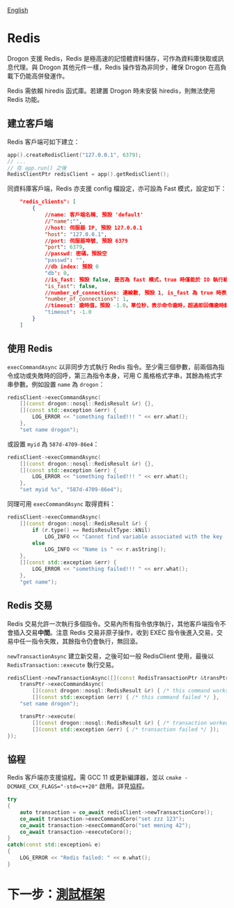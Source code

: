 [English](/ENG/ENG-18-Redis) 

# Redis

Drogon 支援 Redis，Redis 是極高速的記憶體資料儲存，可作為資料庫快取或訊息代理。與 Drogon 其他元件一樣，Redis 操作皆為非同步，確保 Drogon 在高負載下仍能高併發運作。

Redis 需依賴 hiredis 函式庫。若建置 Drogon 時未安裝 hiredis，則無法使用 Redis 功能。

## 建立客戶端

Redis 客戶端可如下建立：

```c++
app().createRedisClient("127.0.0.1", 6379);
// ...
// 在 app.run() 之後
RedisClientPtr redisClient = app().getRedisClient();
```

同資料庫客戶端，Redis 亦支援 config 檔設定，亦可設為 Fast 模式，設定如下：

```json
    "redis_clients": [
        {
            //name: 客戶端名稱, 預設 'default'
            //"name":"",
            //host: 伺服器 IP, 預設 127.0.0.1
            "host": "127.0.0.1",
            //port: 伺服器埠號, 預設 6379
            "port": 6379,
            //passwd: 密碼，預設空
            "passwd": "",
            //db index: 預設 0
            "db": 0,
            //is_fast: 預設 false, 是否為 fast 模式，true 時僅能於 IO 執行緒或主執行緒使用，且不可用同步介面
            "is_fast": false,
            //number_of_connections: 連線數, 預設 1, is_fast 為 true 時表示每個 IO 執行緒或主執行緒的連線數，否則為全部連線數
            "number_of_connections": 1,
            //timeout: 逾時值，預設 -1.0，單位秒，表示命令逾時，超過即回傳逾時錯誤，0 或負值表示無逾時限制
            "timeout": -1.0
        }
    ]
```

## 使用 Redis

`execCommandAsync` 以非同步方式執行 Redis 指令。至少需三個參數，前兩個為指令成功或失敗時的回呼，第三為指令本身，可用 C 風格格式字串，其餘為格式字串參數。例如設置 `name` 為 `drogon`：

```c++
redisClient->execCommandAsync(
    [](const drogon::nosql::RedisResult &r) {},
    [](const std::exception &err) {
        LOG_ERROR << "something failed!!! " << err.what();
    },
    "set name drogon");
```

或設置 `myid` 為 `587d-4709-86e4`：

```c++
redisClient->execCommandAsync(
    [](const drogon::nosql::RedisResult &r) {},
    [](const std::exception &err) {
        LOG_ERROR << "something failed!!! " << err.what();
    },
    "set myid %s", "587d-4709-86e4");
```

同理可用 `execCommandAsync` 取得資料：

```c++
redisClient->execCommandAsync(
    [](const drogon::nosql::RedisResult &r) {
        if (r.type() == RedisResultType::kNil)
            LOG_INFO << "Cannot find variable associated with the key 'name'";
        else
            LOG_INFO << "Name is " << r.asString();
    },
    [](const std::exception &err) {
        LOG_ERROR << "something failed!!! " << err.what();
    },
    "get name");
```

## Redis 交易

Redis 交易允許一次執行多個指令。交易內所有指令依序執行，其他客戶端指令不會插入交易**中間**。注意 Redis 交易非原子操作，收到 EXEC 指令後進入交易，交易中任一指令失敗，其餘指令仍會執行，無回滾。

`newTransactionAsync` 建立新交易，之後可如一般 RedisClient 使用，最後以 `RedisTransaction::execute` 執行交易。

```c++
redisClient->newTransactionAsync([](const RedisTransactionPtr &transPtr) {
    transPtr->execCommandAsync(
        [](const drogon::nosql::RedisResult &r) { /* this command works */ },
        [](const std::exception &err) { /* this command failed */ },
    "set name drogon");

    transPtr->execute(
        [](const drogon::nosql::RedisResult &r) { /* transaction worked */ },
        [](const std::exception &err) { /* transaction failed */ });
});
```

## 協程

Redis 客戶端亦支援協程。需 GCC 11 或更新編譯器，並以 `cmake -DCMAKE_CXX_FLAGS="-std=c++20"` 啟用。詳見[協程](/CHN/CHN-16-协程)。

```c++
try
{
    auto transaction = co_await redisClient->newTransactionCoro();
    co_await transaction->execCommandCoro("set zzz 123");
    co_await transaction->execCommandCoro("set mening 42");
    co_await transaction->executeCoro();
}
catch(const std::exception& e)
{
    LOG_ERROR << "Redis failed: " << e.what();
}
```

# 下一步：[測試框架](/CHN/CHN-19-测试框架)
